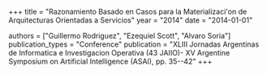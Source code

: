 +++
title = "Razonamiento Basado en Casos para la Materializaci'on de Arquitecturas Orientadas a Servicios"
year = "2014"
date = "2014-01-01"

authors = ["Guillermo Rodriguez", "Ezequiel Scott", "Alvaro Soria"]
publication_types = "Conference"
publication = "XLIII Jornadas Argentinas de Informatica e Investigacion Operativa (43 JAIIO)- XV Argentine Symposium on Artificial Intelligence (ASAI), pp. 35--42"
+++
